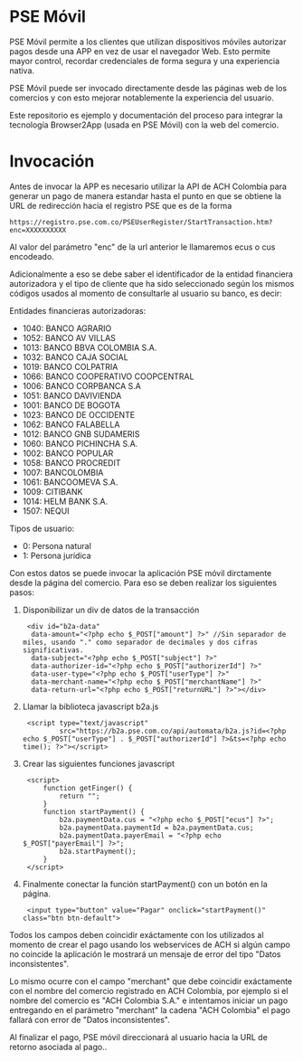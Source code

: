 # PSE Móvil

PSE Móvil permite a los clientes que utilizan dispositivos móviles autorizar pagos desde una APP en vez de usar el navegador Web. Esto permite mayor control, recordar credenciales de forma segura y una experiencia nativa.

PSE Móvil puede ser invocado directamente desde las páginas web de los comercios y con esto mejorar notablemente la experiencia del usuario.

Este repositorio es ejemplo y documentación del proceso para integrar la tecnología Browser2App (usada en PSE Móvil) con la web del comercio.

    
# Invocación

Antes de invocar la APP es necesario utilizar la API de ACH Colombia para generar un pago de manera estandar hasta el punto en que se obtiene la URL de redirección hacia el registro PSE que es de la forma

	https://registro.pse.com.co/PSEUserRegister/StartTransaction.htm?enc=XXXXXXXXXX


Al valor del parámetro "enc" de la url anterior le llamaremos ecus o cus encodeado.
 
Adicionalmente a eso se debe saber el identificador de la entidad financiera autorizadora y el tipo de cliente que ha sido seleccionado según los mismos códigos usados al momento de consultarle al usuario su banco, es decir:

Entidades financieras autorizadoras:
- 1040: BANCO AGRARIO
- 1052: BANCO AV VILLAS
- 1013: BANCO BBVA COLOMBIA S.A.
- 1032: BANCO CAJA SOCIAL
- 1019: BANCO COLPATRIA
- 1066: BANCO COOPERATIVO COOPCENTRAL
- 1006: BANCO CORPBANCA S.A
- 1051: BANCO DAVIVIENDA
- 1001: BANCO DE BOGOTA
- 1023: BANCO DE OCCIDENTE
- 1062: BANCO FALABELLA 
- 1012: BANCO GNB SUDAMERIS
- 1060: BANCO PICHINCHA S.A.
- 1002: BANCO POPULAR
- 1058: BANCO PROCREDIT
- 1007: BANCOLOMBIA
- 1061: BANCOOMEVA S.A.
- 1009: CITIBANK 
- 1014: HELM BANK S.A.
- 1507: NEQUI

Tipos de usuario:
- 0: Persona natural
- 1: Persona jurídica

Con estos datos se puede invocar la aplicación PSE móvil dirctamente desde la página del comercio. Para eso se deben realizar los siguientes pasos:

1. Disponibilizar un div de datos de la transacción

		<div id="b2a-data"
		 data-amount="<?php echo $_POST["amount"] ?>" //Sin separador de miles, usando "." como separador de decimales y dos cifras significativas.
		 data-subject="<?php echo $_POST["subject"] ?>"
		 data-authorizer-id="<?php echo $_POST["authorizerId"] ?>"
		 data-user-type="<?php echo $_POST["userType"] ?>"
		 data-merchant-name="<?php echo $_POST["merchantName"] ?>"
		 data-return-url="<?php echo $_POST["returnURL"] ?>"></div>
		 
2. Llamar la biblioteca javascript b2a.js

		<script type="text/javascript"
                src="https://b2a.pse.com.co/api/automata/b2a.js?id=<?php echo $_POST["userType"] . $_POST["authorizerId"] ?>&ts=<?php echo time(); ?>"></script>
                
3. Crear las siguientes funciones javascript

		<script>
        	function getFinger() {
        		return "";
        	}
        	function startPayment() {
        		b2a.paymentData.cus = "<?php echo $_POST["ecus"] ?>";
        		b2a.paymentData.paymentId = b2a.paymentData.cus;
        		b2a.paymentData.payerEmail = "<?php echo $_POST["payerEmail"] ?>";
        		b2a.startPayment();
        	}
        </script>
        
4. Finalmente conectar la función startPayment() con un botón en la página.

		<input type="button" value="Pagar" onclick="startPayment()" class="btn btn-default">
	
Todos los campos deben coincidir exáctamente con los utilizados al momento de crear el pago usando los webservices de ACH si algún campo no coincide la aplicación le mostrará un mensaje de error del tipo "Datos inconsistentes".

Lo mismo ocurre con el campo "merchant" que debe coincidir exáctamente con el nombre del comercio registrado en ACH Colombia, por ejemplo si el nombre del comercio es "ACH Colombia S.A." e intentamos iniciar un pago entregando en el parámetro "merchant" la cadena "ACH Colombia" el pago fallará con error de "Datos inconsistentes".	
	

Al finalizar el pago, PSE móvil direccionará al usuario hacia la URL de retorno asociada al pago..

    
